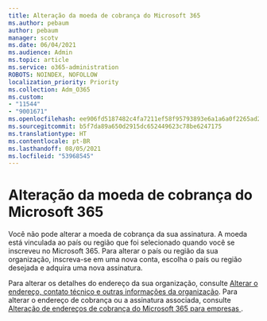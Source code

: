 ```yaml
---
title: Alteração da moeda de cobrança do Microsoft 365
ms.author: pebaum
author: pebaum
manager: scotv
ms.date: 06/04/2021
ms.audience: Admin
ms.topic: article
ms.service: o365-administration
ROBOTS: NOINDEX, NOFOLLOW
localization_priority: Priority
ms.collection: Adm_O365
ms.custom:
- "11544"
- "9001671"
ms.openlocfilehash: ee906fd5187482c4fa7211ef58f95793893e6a1a6a0f2265ad23a8e206780433
ms.sourcegitcommit: b5f7da89a650d2915dc652449623c78be6247175
ms.translationtype: HT
ms.contentlocale: pt-BR
ms.lasthandoff: 08/05/2021
ms.locfileid: "53968545"
---
```

# <a name="change-your-microsoft-365-billing-currency"></a>Alteração da moeda de cobrança do Microsoft 365

Você não pode alterar a moeda de cobrança da sua assinatura. A moeda está vinculada ao país ou região que foi selecionado quando você se inscreveu no Microsoft 365. Para alterar o país ou região da sua organização, inscreva-se em uma nova conta, escolha o país ou região desejada e adquira uma nova assinatura. 

Para alterar os detalhes do endereço da sua organização, consulte [Alterar o endereço, contato técnico e outras informações da organização](/microsoft-365/admin/manage/change-address-contact-and-more). Para alterar o endereço de cobrança ou a assinatura associada, consulte [Alteração de endereços de cobrança do Microsoft 365 para empresas ](/microsoft-365/commerce/billing-and-payments/change-your-billing-addresses). 
